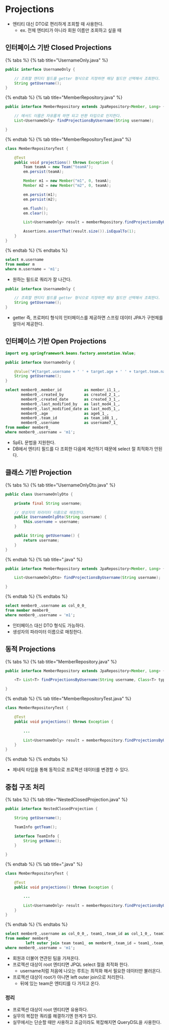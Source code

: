 # Projections

- 엔티티 대신 DTO로 편리하게 조회할 때 사용한다.
    - ex. 전체 엔티티가 아니라 회원 이름만 조회하고 싶을 때

## 인터페이스 기반 Closed Projections

{% tabs %} {% tab title="UsernameOnly.java" %}

```java
public interface UsernameOnly {

    // 조회할 엔티티 필드를 getter 형식으로 지정하면 해당 필드만 선택해서 조회한다.
    String getUsername();
}
```

{% endtab %} {% tab title="MemberRepository.java" %}

```java
public interface MemberRepository extends JpaRepository<Member, Long> {

    // 메서드 이름은 자유롭게 하면 되고 반환 타입으로 인지한다.
    List<UsernameOnly> findProjectionsByUsername(String username);

}
```

{% endtab %} {% tab title="MemberRepositoryTest.java" %}

```java
class MemberRepositoryTest {

    @Test
    public void projections() throws Exception {
        Team teamA = new Team("teamA");
        em.persist(teamA);

        Member m1 = new Member("m1", 0, teamA);
        Member m2 = new Member("m2", 0, teamA);

        em.persist(m1);
        em.persist(m2);

        em.flush();
        em.clear();

        List<UsernameOnly> result = memberRepository.findProjectionsByUsername("m1");

        Assertions.assertThat(result.size()).isEqualTo(1);
    }
}
```

{% endtab %} {% endtabs %}

```sql
select m.username
from member m
where m.username = 'm1';
```

- 원하는 필드로 쿼리가 잘 나간다.

```java
public interface UsernameOnly {

    // 조회할 엔티티 필드를 getter 형식으로 지정하면 해당 필드만 선택해서 조회한다.
    String getUsername();
}
```

- getter 즉, 프로퍼티 형식의 인터페이스를 제공하면 스프링 데이터 JPA가 구현체를 알아서 제공한다.

## 인터페이스 기반 Open Projections

```java
import org.springframework.beans.factory.annotation.Value;

public interface UsernameOnly {

    @Value("#{target.username + ' ' + target.age + ' ' + target.team.name}")
    String getUsername();
}
```

```sql
select member0_.member_id          as member_i1_1_,
       member0_.created_by         as created_2_1_,
       member0_.created_date       as created_3_1_,
       member0_.last_modified_by   as last_mod4_1_,
       member0_.last_modified_date as last_mod5_1_,
       member0_.age                as age6_1_,
       member0_.team_id            as team_id8_1_,
       member0_.username           as username7_1_
from member member0_
where member0_.username = 'm1';
```

- SpEL 문법을 지원한다.
- DB에서 엔티티 필드를 다 조회한 다음에 계산하기 때문에 select 절 최적화가 안된다.

## 클래스 기반 Projection

{% tabs %} {% tab title="UsernameOnlyDto.java" %}

```java
public class UsernameOnlyDto {

    private final String username;

    // 생성자의 파라미터 이름으로 매칭한다.
    public UsernameOnlyDto(String username) {
        this.username = username;
    }

    public String getUsername() {
        return username;
    }
}
```

{% endtab %} {% tab title=".java" %}

```java
public interface MemberRepository extends JpaRepository<Member, Long> {

    List<UsernameOnlyDto> findProjectionsByUsername(String username);

}
```

{% endtab %} {% endtabs %}

```sql
select member0_.username as col_0_0_
from member member0_
where member0_.username = 'm1';
```

- 인터페이스 대신 DTO 형식도 가능하다.
- 생성자의 파라미터 이름으로 매칭한다.

## 동적 Projections

{% tabs %} {% tab title="MemberRepository.java" %}

```java
public interface MemberRepository extends JpaRepository<Member, Long> {

    <T> List<T> findProjectionsByUsername(String username, Class<T> type);

}
```

{% endtab %} {% tab title="MemberRepositoryTest.java" %}

```java
class MemberRepositoryTest {

    @Test
    public void projections() throws Exception {
        
        ...

        List<UsernameOnly> result = memberRepository.findProjectionsByUsername("m1", UsernameOnly.class);
    }
}
```

{% endtab %} {% endtabs %}

- 제네릭 타입을 통해 동적으로 프로젝션 데이터를 변경할 수 있다.

## 중첩 구조 처리

{% tabs %} {% tab title="NestedClosedProjection.java" %}

```java
public interface NestedClosedProjection {

    String getUsername();

    TeamInfo getTeam();

    interface TeamInfo {
        String getName();
    }

}

```

{% endtab %} {% tab title=".java" %}

```java
class MemberRepositoryTest {

    @Test
    public void projections() throws Exception {

        ...

        List<UsernameOnly> result = memberRepository.findProjectionsByUsername("m1", UsernameOnly.class);
    }
}
```

{% endtab %} {% endtabs %}

```sql
select member0_.username as col_0_0_, team1_.team_id as col_1_0_, team1_.team_id as team_id1_2_, team1_.name as name2_2_
from member member0_
         left outer join team team1_ on member0_.team_id = team1_.team_id
where member0_.username = 'm1';
```

- 회원과 더불어 연관된 팀을 가져온다.
- 프로젝션 대상이 root 엔티티면 JPQL select 절을 최적화 한다.
    - username처럼 처음에 나오는 루트는 최적화 해서 필요한 데이터만 불러온다.
- 프로젝션 대상이 root가 아니면 left outer join으로 처리한다.
    - 뒤에 있는 team은 엔티티를 다 가지고 온다.

### 정리

- 프로젝션 대상이 root 엔티티면 유용하다.
- 실무의 복잡한 쿼리를 해결하기엔 한계가 있다.
- 실무에서는 단순할 때만 사용하고 조금이라도 복잡해지면 QueryDSL을 사용한다.